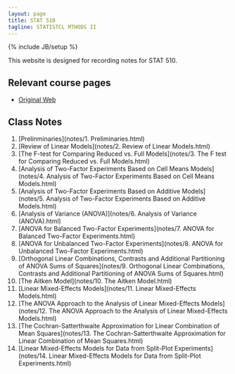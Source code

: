 ```yaml
---
layout: page
title: STAT 510
tagline: STATISTCL MTHODS II
---
```

{% include JB/setup %}

This website is designed for recording notes for STAT 510. 


## Relevant course pages

- [Original Web](https://dnett.github.io/S510/stat510.html)


## Class Notes 

1. [Prelinminaries](notes/1. Preliminaries.html)
2. [Review of Linear Models](notes/2. Review of Linear Models.html)
3. [The F-test for Comparing Reduced vs. Full Models](notes/3. The F test for Comparing Reduced vs. Full Models.html)
4. [Analysis of Two-Factor Experiments Based on Cell Means Models](notes/4. Analysis of Two-Factor Experiments Based on Cell Means Models.html)
5. [Analysis of Two-Factor Experiments Based on Additive Models](notes/5. Analysis of Two-Factor Experiments Based on Additive Models.html)
6. [Analysis of Variance (ANOVA)](notes/6. Analysis of Variance (ANOVA).html)
7. [ANOVA for Balanced Two-Factor Experiments](notes/7. ANOVA for Balanced Two-Factor Experiments.html)
8. [ANOVA for Unbalanced Two-Factor Experiments](notes/8. ANOVA for Unbalanced Two-Factor Experiments.html)
9. [Orthogonal Linear Combinations, Contrasts and Additional Partitioning of ANOVA Sums of Squares](notes/9. Orthogonal Linear Combinations, Contrasts and Additional Partitioning of ANOVA Sums of Squares.html)
10. [The Aitken Model](notes/10. The Aitken Model.html)
11. [Linear Mixed-Effects Models](notes/11. Linear Mixed-Effects Models.html)
12. [The ANOVA Approach to the Analysis of Linear Mixed-Effects Models](notes/12. The ANOVA Approach to the Analysis of Linear Mixed-Effects Models.html)
13. [The Cochran-Satterthwaite Approximation for Linear Combination of Mean Squares](notes/13. The Cochran-Satterthwaite Approximation for Linear Combination of Mean Squares.html)
14. [Linear Mixed-Effects Models for Data from Split-Plot Experiments](notes/14. Linear Mixed-Effects Models for Data from Split-Plot Experiments.html)

